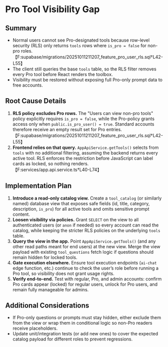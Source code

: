 # Pro Tool Visibility Gap

## Summary
- Normal users cannot see Pro-designated tools because row-level security (RLS) only returns `tools` rows where `is_pro = false` for non-pro roles. 【F:supabase/migrations/20251011211207_feature_pro_user_rls.sql†L42-L55】
- The client still queries the base `tools` table, so the RLS filter removes every Pro tool before React renders the toolbox.
- Visibility must be restored without exposing full Pro-only prompt data to free accounts.

## Root Cause Details
1. **RLS policy excludes Pro rows.** The "Users can view non-pro tools" policy explicitly requires `is_pro = false`, while the Pro-policy grants access only when `public.is_pro_user() = true`. Standard accounts therefore receive an empty result set for Pro entries. 【F:supabase/migrations/20251011211207_feature_pro_user_rls.sql†L42-L55】
2. **Frontend relies on that query.** `AppApiService.getTools()` selects from `tools` with no additional filtering, assuming the backend returns every active tool. RLS enforces the restriction before JavaScript can label cards as locked, so nothing renders. 【F:services/app.api.service.ts†L40-L74】

## Implementation Plan
1. **Introduce a read-only catalog view.** Create a `tool_catalog` (or similarly named) database view that exposes safe fields (id, title, category, description, `is_pro`) for all active tools and omits sensitive prompt content.
2. **Loosen visibility via policies.** Grant `SELECT` on the view to all authenticated users (or `anon` if needed) so every account can read the catalog, while keeping the stricter RLS policies on the underlying `tools` table.
3. **Query the view in the app.** Point `AppApiService.getTools()` (and any other read paths meant for end users) at the new view. Merge the view payload with existing `tool_questions` fetch logic if questions should remain hidden for locked tools.
4. **Gate execution elsewhere.** Ensure tool execution endpoints (`ai-chat` edge function, etc.) continue to check the user’s role before running a Pro tool, so visibility does not grant usage rights.
5. **Verify end-to-end.** Test with regular, Pro, and admin accounts: confirm Pro cards appear (locked) for regular users, unlock for Pro users, and remain fully manageable for admins.

## Additional Considerations
- If Pro-only questions or prompts must stay hidden, either exclude them from the view or wrap them in conditional logic so non-Pro readers receive placeholders.
- Update unit/integration tests (or add new ones) to cover the expected catalog payload for different roles to prevent regressions.
